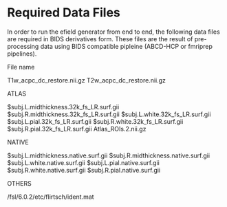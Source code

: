 # Required Data Files 
In order to run the efield generator from end to end, the following data files are required in BIDS derivatives form. These files are the result of pre-processing data using BIDS compatible pipleine (ABCD-HCP or fmriprep pipelines).  

File name

T1w_acpc_dc_restore.nii.gz
T2w_acpc_dc_restore.nii.gz

ATLAS

$subj.L.midthickness.32k_fs_LR.surf.gii
$subj.R.midthickness.32k_fs_LR.surf.gii
$subj.L.white.32k_fs_LR.surf.gii
$subj.L.pial.32k_fs_LR.surf.gii
$subj.R.white.32k_fs_LR.surf.gii
$subj.R.pial.32k_fs_LR.surf.gii
Atlas_ROIs.2.nii.gz

NATIVE

$subj.L.midthickness.native.surf.gii
$subj.R.midthickness.native.surf.gii
$subj.L.white.native.surf.gii
$subj.L.pial.native.surf.gii
$subj.R.white.native.surf.gii
$subj.R.pial.native.surf.gii


OTHERS

/fsl/6.0.2/etc/flirtsch/ident.mat
